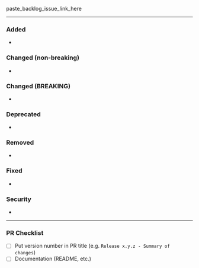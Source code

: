 paste_backlog_issue_link_here

---

### Added
- 

### Changed (non-breaking)
-

### Changed (BREAKING)
-

### Deprecated
-

### Removed
-

### Fixed
- 

### Security
-

---

### PR Checklist

- [ ] Put version number in PR title (e.g. `Release x.y.z - Summary of changes`)
- [ ] Documentation (README, etc.)
